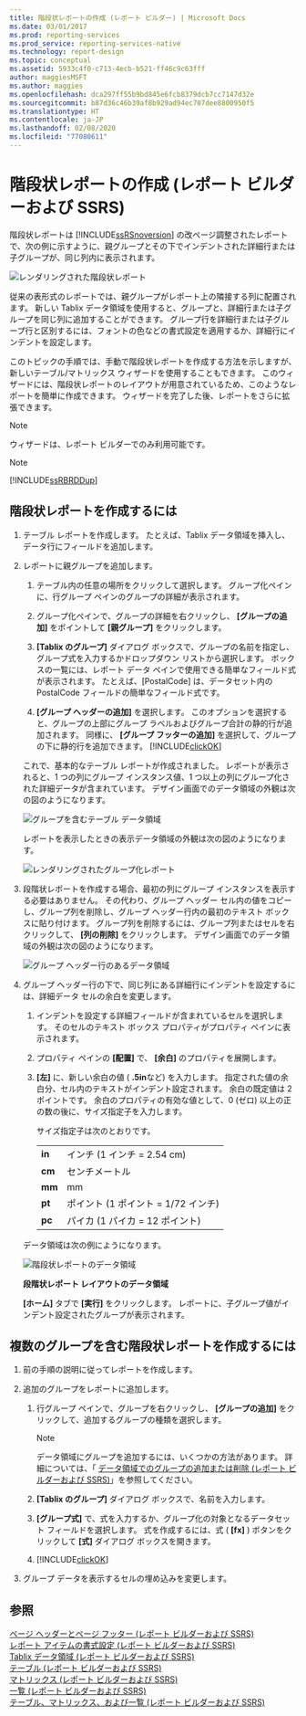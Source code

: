 ```yaml
---
title: 階段状レポートの作成 (レポート ビルダー) | Microsoft Docs
ms.date: 03/01/2017
ms.prod: reporting-services
ms.prod_service: reporting-services-native
ms.technology: report-design
ms.topic: conceptual
ms.assetid: 5933c4f0-c713-4ecb-b521-ff46c9c63fff
author: maggiesMSFT
ms.author: maggies
ms.openlocfilehash: dca297ff55b9bd845e6fcb8379dcb7cc7147d32e
ms.sourcegitcommit: b87d36c46b39af8b929ad94ec707dee8800950f5
ms.translationtype: HT
ms.contentlocale: ja-JP
ms.lasthandoff: 02/08/2020
ms.locfileid: "77080611"
---
```

# <a name="create-a-stepped-report-report-builder-and-ssrs"></a>階段状レポートの作成 (レポート ビルダーおよび SSRS)
階段状レポートは  [!INCLUDE[ssRSnoversion](../../includes/ssrsnoversion-md.md)] の改ページ調整されたレポートで、次の例に示すように、親グループとその下でインデントされた詳細行または子グループが、同じ列内に表示されます。  
  
 ![レンダリングされた階段状レポート](../../reporting-services/report-design/media/steppedreportrendered.gif "レンダリングされた階段状レポート")  
  
 従来の表形式のレポートでは、親グループがレポート上の隣接する列に配置されます。 新しい Tablix データ領域を使用すると、グループと、詳細行または子グループを同じ列に追加することができます。 グループ行を詳細行または子グループ行と区別するには、フォントの色などの書式設定を適用するか、詳細行にインデントを設定します。  
  
 このトピックの手順では、手動で階段状レポートを作成する方法を示しますが、新しいテーブル/マトリックス ウィザードを使用することもできます。 このウィザードには、階段状レポートのレイアウトが用意されているため、このようなレポートを簡単に作成できます。 ウィザードを完了した後、レポートをさらに拡張できます。  
  
> [!NOTE]  
>  ウィザードは、レポート ビルダーでのみ利用可能です。  
  
> [!NOTE]  
>  [!INCLUDE[ssRBRDDup](../../includes/ssrbrddup-md.md)]  
  
## <a name="to-create-a-stepped-report"></a>階段状レポートを作成するには  
  
1.  テーブル レポートを作成します。 たとえば、Tablix データ領域を挿入し、データ行にフィールドを追加します。  
  
2.  レポートに親グループを追加します。  
  
    1.  テーブル内の任意の場所をクリックして選択します。 グループ化ペインに、行グループ ペインのグループの詳細が表示されます。  
  
    2.  グループ化ペインで、グループの詳細を右クリックし、 **[グループの追加]** をポイントして **[親グループ]** をクリックします。  
  
    3.  **[Tablix のグループ]** ダイアログ ボックスで、グループの名前を指定し、グループ式を入力するかドロップダウン リストから選択します。 ボックスの一覧には、レポート データ ペインで使用できる簡単なフィールド式が表示されます。 たとえば、[PostalCode] は、データセット内の PostalCode フィールドの簡単なフィールド式です。  
  
    4.  **[グループ ヘッダーの追加]** を選択します。 このオプションを選択すると、グループの上部にグループ ラベルおよびグループ合計の静的行が追加されます。 同様に、 **[グループ フッターの追加]** を選択して、グループの下に静的行を追加できます。 [!INCLUDE[clickOK](../../includes/clickok-md.md)]  
  
     これで、基本的なテーブル レポートが作成されました。 レポートが表示されると、1 つの列にグループ インスタンス値、1 つ以上の列にグループ化された詳細データが含まれています。 デザイン画面でのデータ領域の外観は次の図のようになります。  
  
     ![グループを含むテーブル データ領域](../../reporting-services/report-design/media/tabledataregionwithgroup.gif "グループを含むテーブル データ領域")  
  
     レポートを表示したときの表示データ領域の外観は次の図のようになります。  
  
     ![レンダリングされたグループ化レポート](../../reporting-services/report-design/media/tablereportrendered.gif "レンダリングされたグループ化レポート")  
  
3.  段階状レポートを作成する場合、最初の列にグループ インスタンスを表示する必要はありません。 その代わり、グループ ヘッダー セル内の値をコピーし、グループ列を削除し、グループ ヘッダー行内の最初のテキスト ボックスに貼り付けます。 グループ列を削除するには、グループ列またはセルを右クリックして、 **[列の削除]** をクリックします。 デザイン画面でのデータ領域の外観は次の図のようになります。  
  
     ![グループ ヘッダー行のあるデータ領域](../../reporting-services/report-design/media/tabledataregiongroupheader.gif "グループ ヘッダー行のあるデータ領域")  
  
4.  グループ ヘッダー行の下で、同じ列にある詳細行にインデントを設定するには、詳細データ セルの余白を変更します。  
  
    1.  インデントを設定する詳細フィールドが含まれているセルを選択します。 そのセルのテキスト ボックス プロパティがプロパティ ペインに表示されます。  
  
    2.  プロパティ ペインの **[配置]** で、 **[余白]** のプロパティを展開します。  
  
    3.  **[左]** に、新しい余白の値 ( **.5in**など) を入力します。 指定された値の余白分、セル内のテキストがインデント設定されます。 余白の既定値は 2 ポイントです。 余白のプロパティの有効な値として、0 (ゼロ) 以上の正の数の後に、サイズ指定子を入力します。  
  
         サイズ指定子は次のとおりです。  
  
        |||  
        |-|-|  
        |**in**|インチ (1 インチ = 2.54 cm)|  
        |**cm**|センチメートル|  
        |**mm**|mm|  
        |**pt**|ポイント (1 ポイント = 1/72 インチ)|  
        |**pc**|パイカ (1 パイカ = 12 ポイント)|  
  
     データ領域は次の例にようになります。  
  
     ![階段状レポートのデータ領域](../../reporting-services/report-design/media/steppedreportdataregion.gif "階段状レポートのデータ領域")  
  
     **段階状レポート レイアウトのデータ領域**  
  
     **[ホーム]** タブで **[実行]** をクリックします。 レポートに、子グループ値がインデント設定されたグループが表示されます。  
  
## <a name="to-create-a-stepped-report-with-multiple-groups"></a>複数のグループを含む階段状レポートを作成するには  
  
1.  前の手順の説明に従ってレポートを作成します。  
  
2.  追加のグループをレポートに追加します。  
  
    1.  行グループ ペインで、グループを右クリックし、 **[グループの追加]** をクリックして、追加するグループの種類を選択します。  
  
        > [!NOTE]  
        >  データ領域にグループを追加するには、いくつかの方法があります。 詳細については、「 [データ領域でのグループの追加または削除 &#40;レポート ビルダーおよび SSRS&#41;](../../reporting-services/report-design/add-or-delete-a-group-in-a-data-region-report-builder-and-ssrs.md)」を参照してください。  
  
    2.  **[Tablix のグループ]** ダイアログ ボックスで、名前を入力します。  
  
    3.  **[グループ式]** で、式を入力するか、グループ化の対象となるデータセット フィールドを選択します。 式を作成するには、式 ( **[fx]** ) ボタンをクリックして **[式]** ダイアログ ボックスを開きます。  
  
    4.  [!INCLUDE[clickOK](../../includes/clickok-md.md)]  
  
3.  グループ データを表示するセルの埋め込みを変更します。  
  
## <a name="see-also"></a>参照  
 [ページ ヘッダーとページ フッター &#40;レポート ビルダーおよび SSRS&#41;](../../reporting-services/report-design/page-headers-and-footers-report-builder-and-ssrs.md)   
 [レポート アイテムの書式設定 (レポート ビルダーおよび SSRS)](../../reporting-services/report-design/formatting-report-items-report-builder-and-ssrs.md)   
 [Tablix データ領域 &#40;レポート ビルダーおよび SSRS&#41;](../../reporting-services/report-design/tablix-data-region-report-builder-and-ssrs.md)   
 [テーブル &#40;レポート ビルダーおよび SSRS&#41;](../../reporting-services/report-design/tables-report-builder-and-ssrs.md)   
 [マトリックス &#40;レポート ビルダーおよび SSRS&#41;](../../reporting-services/report-design/create-a-matrix-report-builder-and-ssrs.md)   
 [一覧 &#40;レポート ビルダーおよび SSRS&#41;](../../reporting-services/report-design/create-invoices-and-forms-with-lists-report-builder-and-ssrs.md)   
 [テーブル、マトリックス、および一覧 &#40;レポート ビルダーおよび SSRS&#41;](../../reporting-services/report-design/tables-matrices-and-lists-report-builder-and-ssrs.md)  
  
  
